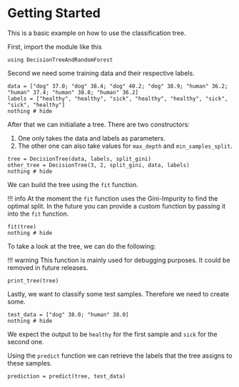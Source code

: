 # Getting Started

This is a basic example on how to use the classification tree.

First, import the module like this

```@example 1
using DecisionTreeAndRandomForest
```

Second we need some training data and their respective labels.

```@example 1
data = ["dog" 37.0; "dog" 38.4; "dog" 40.2; "dog" 38.9; "human" 36.2; "human" 37.4; "human" 38.8; "human" 36.2]
labels = ["healthy", "healthy", "sick", "healthy", "healthy", "sick", "sick", "healthy"]
nothing # hide
```

After that we can initialiate a tree. There are two constructors:
1. One only takes the data and labels as parameters.
2. The other one can also take values for `max_depth` and `min_samples_split`.

```@example 1
tree = DecisionTree(data, labels, split_gini)
other_tree = DecisionTree(3, 2, split_gini, data, labels)
nothing # hide
```

We can build the tree using the `fit` function.

!!! info
    At the moment the `fit` function uses the Gini-Impurity to find the optimal split. In the future you can provide a custom function by passing it into the `fit` function.


```@example 1
fit(tree)
nothing # hide
```

To take a look at the tree, we can do the following:

!!! warning
    This function is mainly used for debugging purposes. It could be removed in future releases.

```@example 1
print_tree(tree)
```

Lastly, we want to classify some test samples. Therefore we need to create some.

```@example 1
test_data = ["dog" 38.0; "human" 38.0]
nothing # hide
```

We expect the output to be `healthy` for the first sample and `sick` for the second one.

Using the `predict` function we can retrieve the labels that the tree assigns to these samples.

```@example 1
prediction = predict(tree, test_data)
```